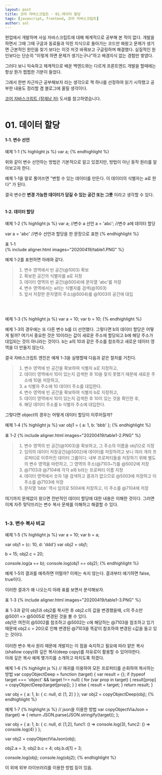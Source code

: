 ```yaml
---
layout: post
title: 코어 자바스크립트 - 01.데이터 할당
tags: [javascript, frontend, 코어 자바스크립트]
author: sol
---
```


현업에서 개발하며 사실 자바스크립트에 대해 체계적으로 공부해 본 적이 없다. 개발을 하면서 그때 그때 구글과 동료들과 익힌 지식으로 돌아가는 코드만 짜왔고 문제가 생기면 근본적인 원인을 찾기 보다는 이것 저것 바꿔보고 구글링하며 해결했다. 실질적인 원인보다는 단순히 "이렇게 하면 문제가 생기는구나"하고 배경지식 없는 경험만 쌓였다. 

그러다 보니 익숙하고 체계적으로 배운 백엔드와는 다르게 프론트엔드 개발을 할때에는 항상 뭔가 찝찝한 기분이 들었다.

 그래서 한번 차근차근 공부해보자 라는 생각으로 책 하나를 선정하여 읽기 시작했고 공부한 내용도 정리할 겸 블로그에 올릴 생각이다.

 [코어 자바스크립트 (정재남 저)](http://www.yes24.com/Product/Goods/78586788) 도서를 참고하였습니다.
<br><br>  



# 01. 데이터 할당

#### 1-1. 변수 선언
 
예제 1-1
{% highlight js %}
var a;
{% endhighlight %}

위와 같이 변수 선언하는 방법은 기본적으로 알고 있겠지만, 방법이 아닌 동작 원리를 알아보고자 한다.

예제 1-1을 말로 풀어쓰면 "변할 수 있는 데이터를 만든다. 이 데이터의 식별자는 a로 한다" 가 된다.

결국 변수란 **변경 가능한 데이터가 담길 수 있는 공간 또는 그릇** 이라고 생각할 수 있다.<br><br>  
  
#### 1-2. 데이터 할당

예제 1-2
{% highlight js %}
var a;        //변수 a 선언
a = 'abc';    //변수 a에 데이터 할당

var a = 'abc' //변수 선언과 할당을 한 문장으로 표현
{% endhighlight %}
<br>

표 1-1<br>
{% include aligner.html images="20200419/table1.PNG" %}

예제 1-2를 표현하면 아래와 같다.
> 1. 변수 영역에서 빈 공간(@1003) 확보
> 2. 확보한 공간의 식별자를 a로 지정
> 3. 데이터 영역의 빈 공간(@5004)에 문자열 'abc'를 저장
> 4. 변수 영역에서는 a라는 식별자를 검색(@1003)
> 5. 앞서 저장한 문자열의 주소(@5004)를 @1003의 공간에 대입

<br><br>

예제 1-3
{% highlight js %}
var a = 10;
var b = 10;
{% endhighlight %}

예제 1-3의 경우에는 또 다른 변수 b를 더 선언했다. 그렇다면 b의 데이터 할당은 어떻게 될까?
여기서 중요한 것은 10이라는 값이 새로운 주소에 할당되고 b에 해당 주소가 대입되는 것이 아니라는 것이다.
b는 a의 10과 같은 주소를 참조하고 새로운 데이터 영역을 더 만들지 않는다.

결국 자바스크립트 엔진은 예제 1-3을 실행할때 다음과 같은 절차를 거친다.
> 1. 변수 영역에 빈 공간을 확보하여 식별자 a로 지정하고,
> 2. 데이터 영역에서 10이 있는지 검색한 후 10을 찾지 못했기 때문에 새로운 주소에 10을 저장하고,
> 3. a 식별자 주소에 10 데이터 주소를 대입한다.
> 4. 변수 영역에 빈 공간을 확보하여 식별자 b로 지정하고,
> 5. 데이터 영역에서 10이 있는지 검색한 후 10이 있는 것을 확인한 후,
> 6. 해당 데이터 주소를 b 식별자 주소에 대입한다.

그렇다면 object의 경우는 어떻게 데이터 할당이 이루어질까?
<br>

예제 1-4
{% highlight js %}
var obj1 = {
    a: 1,
    b: 'bbb'
};
{% endhighlight %}

표 1-2
{% include aligner.html images="20200419/table1-2.PNG" %}

> 1. 변수 영역의 빈 공간(@1003)을 확보하고, 그 주소의 이름을 obj1으로 지정
> 2. 임의의 데이터 저장공간(@5002)에 데이터를 저장하려고 보니 여러 개의 프로퍼티로 이루어진 데이터 그룹이다. 내부 프로퍼티들을 저장하기 위해 별도의 변수 영역을 마련하고, 그 영역의 주소(@7103~?)를 @5002에 저장
> 3. @7103과 @7104에 각각 a와 b라는 프로퍼티 이름 지정
> 4. 데이터 영역에서 숫자 1을 검색하고 결과가 없으므로 @5003에 저장하고 이 주소를 @7103에 저장
> 5. 문자열 'bbb' 역시 임의로 5004에 저장하고, 이 주소를 @7104에 저장


여기까지 문제없이 왔으면 전반적인 데이터 할당에 대한 내용은 이해한 것이다.
그러면 이제 자주 맞닥뜨리는 변수 복사 문제를 이해하고 해결할 수 있다.
<br><br>

### 1-3. 변수 복사 비교

예제 1-5
{% highlight js %}
var a = 10;
var b = a;

var obj1 = {c: 10, d: 'ddd'}
var obj2 = obj1;

b = 15;
obj2.c = 20;

console.log(a == b);
console.log(obj1 == obj2);
{% endhighlight %}

예제 1-5의 결과를 예측하면 어떨까?
이제는 속지 않는다. 결과부터 얘기하면 false, true이다.

이러한 결과가 왜 나오는지 아래 표를 보면서 분석해보자.

표 1-3
{% include aligner.html images="20200419/table1-3.PNG" %}

표 1-3과 같이 obj1과 obj2를 복사한 후 obj2.c의 값을 변경했을때, c의 주소만 @5001 => @5005로 변경된 것을 볼 수 있다.<br> 
obj1은 여전히 @5002를 참조하고 @5002는 c에 해당하는 @7103을 참조하고 있기 때문에 obj2.c = 20으로 인해 변경된 @7103을 똑같이 참조하여 변경된 c값을 들고 있는 것이다.<br><br>
이러한 변수 복사 원리 때문에 개발자는 이 점을 숙지하고 필요에 따라 얕은 복사(shallow copy)와 깊은 복사(deep copy)를 자유로이 활용할 수 있어야한다.
<br>
아래 깊은 복사 예제 몇가지를 소개하고 마치도록 하겠다.

예제 1-6
{% highlight js %}
// 재귀를 이용하여 모든 프로퍼티를 순회하여 복사하는 방법
var copyObjectDeep = function (target) {
    var result = {};
    if (typeof target === 'object' && target !== null) {
        for (var prop in target) {
            result[prop] = copyObjectDeep(target[prop]);
        }
    } else {
        result = target;
    }
    return result;
}

var obj = {
    a: 1,
    b: {
        c: null,
        d: [1, 2]
    }
};
var obj2 = copyObjectDeep(obj);
{% endhighlight %}

예제 1-7
{% highlight js %}
// json을 이용한 방법
var copyObjectViaJson = (target) => {
    return JSON.parse(JSON.stringify(target));
};

var obj = {
    a: 1,
    b: {
        c: null,
        d: [1,2],
        func1: () => console.log(3),
        func2: () => console.log(4)
    }
};

var obj2 = copyObjectViaJson(obj);

obj2.a = 3;
obj2.b.c = 4;
obj.b.d[1] = 3;

console.log(obj);
console.log(obj2);
{% endhighlight %}

이 외에 외부 라이브러리를 이용한 방법 등이 있음.


